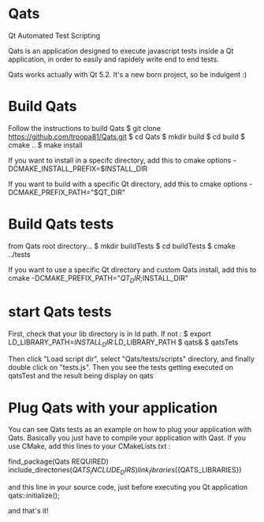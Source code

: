 # Qats
Qt Automated Test Scripting

Qats is an application designed to execute javascript tests inside a Qt 
application, in order to easily and rapidely write end to end tests.

Qats works actually with Qt 5.2. It's a new born project, so be indulgent :)

# Build Qats
Follow the instructions to build Qats 
$ git clone https://github.com/troopa81/Qats.git
$ cd Qats
$ mkdir build
$ cd build
$ cmake .. 
$ make install

If you want to install in a specifc directory, add this to cmake options 
-DCMAKE_INSTALL_PREFIX=$INSTALL_DIR

If you want to build with a specific Qt directory, add this to cmake options
-DCMAKE_PREFIX_PATH="$QT_DIR"

# Build Qats tests
from Qats root directory...
$ mkdir buildTests
$ cd buildTests
$ cmake ../tests 

If you want to use a specific Qt directory and custom Qats install, add this to cmake
-DCMAKE_PREFIX_PATH="$QT_DIR;$INSTALL_DIR"

# start Qats tests
First, check that your lib directory is in ld path. If not :
$ export LD_LIBRARY_PATH=$INSTALL_DIR:$LD_LIBRARY_PATH
$ qats&
$ qatsTets

Then click "Load script dir", select "Qats/tests/scripts" directory, and
finally double click on "tests.js". Then you see the tests getting executed on 
qatsTest and the result being display on qats 

# Plug Qats with your application
You can see Qats tests as an example on how to plug your application with Qats.
Basically you just have to compile your application with Qast. If you use CMake,
add this lines to your CMakeLists.txt : 

find_package(Qats REQUIRED)
include_directories(${QATS_INCLUDE_DIRS})
link_libraries(${QATS_LIBRARIES})

and this line in your source code, just before executing you Qt application
qats::initialize();		

and that's it!